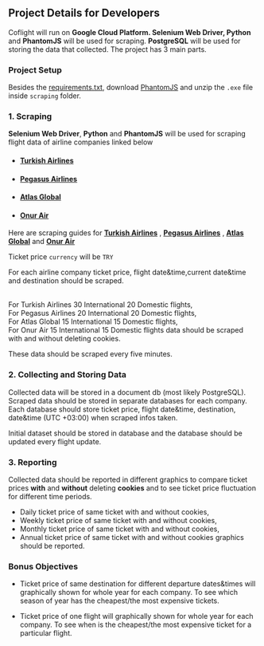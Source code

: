 ## Project Details for Developers

Coflight will run on **Google Cloud Platform. Selenium Web Driver, Python** and **PhantomJS** will be used for scraping. **PostgreSQL** will be used for storing the data that collected. The project has 3 main parts. 

### **Project Setup**

Besides the [requirements.txt](https://github.com/coflight/coflight.io/blob/master/requirements.txt), download [PhantomJS](http://phantomjs.org/download.html) and unzip the `.exe` file inside `scraping` folder.


### **1. Scraping**

**Selenium Web Driver**, **Python** and **PhantomJS** will be used for scraping flight data of airline companies linked below

* #### [Turkish Airlines](https://www.turkishairlines.com/)
* #### [Pegasus Airlines](https://www.flypgs.com/)
* #### [Atlas Global](https://www.atlasglb.com/)
* #### [Onur Air](https://www.onurair.com/)

Here are scraping guides for [**Turkish Airlines**](https://github.com/FCanberk/coflight-prep/blob/master/issue-drafts/scraping/thy%20scraping.md) ,
 [**Pegasus Airlines**](https://github.com/FCanberk/coflight-prep/blob/master/issue-drafts/scraping/flypgs%20scraping.md) , [**Atlas Global**](https://github.com/FCanberk/coflight-prep/blob/master/issue-drafts/scraping/atlasglobal%20scraping.md) and [**Onur Air**](https://github.com/FCanberk/coflight-prep/blob/master/issue-drafts/scraping/onur%20air%20scraping.md)

Ticket price `currency` will be `TRY`

For each airline company ticket price, flight date&time,current date&time and destination should be scraped.

<br>For Turkish Airlines 30 International 20 Domestic flights,
<br>For Pegasus Airlines 20 International 20 Domestic flights,
<br>For Atlas Global     15 International 15 Domestic flights,
<br>For Onur Air         15 International 15 Domestic flights data 
should be scraped with and without deleting cookies.

These data should be scraped every five minutes.

### **2. Collecting and Storing Data**

Collected data will be stored in a document db (most likely PostgreSQL). Scraped data should be stored in separate databases for each company. Each database should store ticket price, flight date&time, destination, date&time (UTC +03:00) when scraped infos taken.

Initial dataset should be stored in database and the database should be updated every flight update.

### **3. Reporting**

Collected data should be reported in different graphics to compare ticket prices **with** and **without** deleting **cookies** and to see ticket price fluctuation for different time periods.

* Daily ticket price of same ticket with and without cookies,
* Weekly ticket price of same ticket with and without cookies,
* Monthly ticket price of same ticket with and without cookies, 
* Annual ticket price of same ticket with and without cookies graphics should be reported.

### Bonus Objectives

* Ticket price of same destination for different departure dates&times will graphically shown for whole year for each company. To see which season of year has the cheapest/the most expensive tickets.

* Ticket price of one flight will graphically shown for whole year for each company. To see when is the cheapest/the most expensive ticket for a particular flight.
